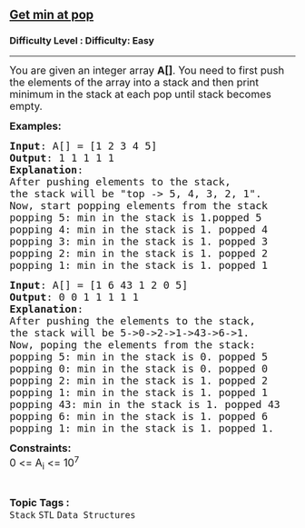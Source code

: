 <h2><a href="https://www.geeksforgeeks.org/problems/get-min-at-pop/1">Get min at pop</a></h2><h3>Difficulty Level : Difficulty: Easy</h3><hr><div class="problems_problem_content__Xm_eO"><p><span style="font-size: 18px;">You are given an integer array <strong>A[]</strong>. You need to first push the elements of the array into a stack and then print minimum in the stack at each pop until stack becomes empty.</span></p>
<p><span style="font-size: 18px;"><strong>Examples:</strong></span></p>
<pre><span style="font-size: 18px;"><strong>Input</strong>: A[] = [1 2 3 4 5]
<strong>Output</strong>: 1 1 1 1 1
<strong>Explanation</strong>: 
After pushing elements to the stack, 
the stack will be "top -&gt; 5, 4, 3, 2, 1". 
Now, start popping elements from the stack
popping&nbsp;5: min in&nbsp;the stack is&nbsp;1.popped 5
popping&nbsp;4: min in the stack is 1. popped 4
popping&nbsp;3: min in the stack is&nbsp;1. popped 3
popping 2: min in the stack is 1. popped 2
popping 1: min in the stack is 1. popped 1
</span></pre>
<pre><span style="font-size: 18px;"><strong>Input</strong>: A[] = [1 6 43 1 2 0 5]
<strong>Output</strong>: 0 0 1 1 1 1 1
<strong>Explanation</strong>: 
After pushing the elements to the stack, 
the stack will be 5-&gt;0-&gt;2-&gt;1-&gt;43-&gt;6-&gt;1. 
Now, poping the elements from the stack:
popping 5: min in the stack is 0. popped 5
popping 0: min in the stack is 0. popped 0
popping 2: min in the stack is 1. popped 2
popping 1: min in the stack is 1. popped 1
popping 43: min in the stack is 1. popped 43
popping 6: min in the stack is 1. popped 6
popping 1: min in the stack is 1. popped 1.</span>
</pre>
<p><strong><span style="font-size: 18px;">Constraints:</span></strong><br><span style="font-size: 18px;">0 &lt;= A<sub>i</sub> &lt;= 10<sup>7</sup></span></p></div><br><p><span style=font-size:18px><strong>Topic Tags : </strong><br><code>Stack</code>&nbsp;<code>STL</code>&nbsp;<code>Data Structures</code>&nbsp;